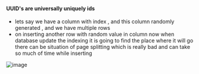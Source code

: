 #### UUID's are universally uniquely ids 
- lets say we have a column with index , and this column randomly generated , and we have multiple rows
- on inserting another row with random value in column now when database update the indexing it is going to find the place where it will go there can be situation of page splitting which is really bad and can take so much of time while inserting


![image](https://github.com/user-attachments/assets/06619b69-4f02-4670-9de5-3953dd0ee513)
